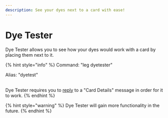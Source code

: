 ```yaml
---
description: See your dyes next to a card with ease!
---
```


# Dye Tester

Dye Tester allows you to see how your dyes would work with a card by placing them next to it.

{% hint style="info" %}
Command: "leg dyetester"

Alias: "dyetest"

\
Dye Tester requires you to [reply](https://app.gitbook.com/s/0OfyDder0TDbYepM9qYh/\~/changes/fKx6pW5EYhSbbpq0LIXz/faq-frequently-asked-questions/how-do-i-use-reply-based-commands) to a "Card Details" message in order for it to work.
{% endhint %}

{% hint style="warning" %}
Dye Tester will gain more functionality in the future.
{% endhint %}
